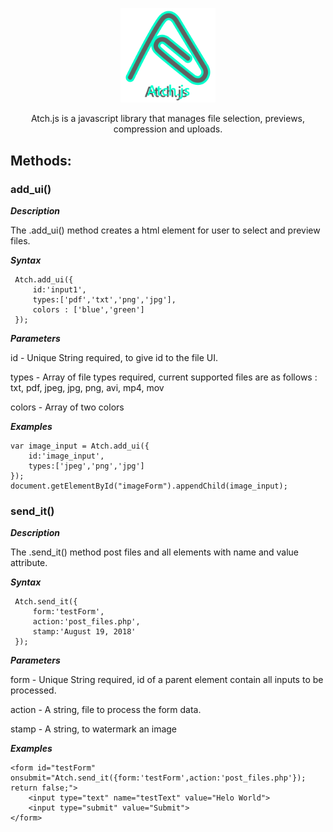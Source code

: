 <p align="center">
<img src="./atch_logo.svg" width="30%">
</p>
<p align="center">  Atch.js is a javascript library that manages file selection, previews, compression and uploads. </p>

## Methods: ##

### add_ui() ###
  ***Description*** 
  
  The .add_ui() method creates a html element for user to select and preview files.
  
  ***Syntax***
  
     Atch.add_ui({
         id:'input1',
         types:['pdf','txt','png','jpg'],
         colors : ['blue','green']
     });

  ***Parameters*** 
  
  id - Unique String required, to give id to the file UI.
     
  types - Array of file types required, current supported files are as follows : txt, pdf, jpeg, jpg, png, avi, mp4, mov
     
  colors - Array of two colors
  
   ***Examples***
  
    var image_input = Atch.add_ui({
        id:'image_input',
        types:['jpeg','png','jpg']
    });
    document.getElementById("imageForm").appendChild(image_input);
    
### send_it() ### 
***Description*** 
  
  The .send_it() method post files and all elements with name and value attribute.
  
  ***Syntax***
  
     Atch.send_it({
         form:'testForm',
         action:'post_files.php',
         stamp:'August 19, 2018' 
     });

  ***Parameters*** 
  
  form - Unique String required, id of a parent element contain all inputs to be processed. 
  
  action - A string, file to process the form data.
  
  stamp - A string, to watermark an image
 
  ***Examples***
  
    <form id="testForm" onsubmit="Atch.send_it({form:'testForm',action:'post_files.php'}); return false;">
        <input type="text" name="testText" value="Helo World">
        <input type="submit" value="Submit">
    </form>  
    
